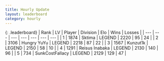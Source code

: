 ```yaml
---
title: Hourly Update
layout: leaderboard
category: hourly
---
```


{: .leaderboard}
| Rank | LV | Player | Division | Elo | Wins | Losses |
| --- | --- | --- | --- | --- | --- | --- |
| <span data-change="0">1</span> | 1874 | <span title="ID: 353063">Sktima</span> | LEGEND | <span data-change="0">2220</span> | <span data-change="0">95</span> | <span data-change="0">24</span> |
| <span data-change="0">2</span> | 3106 | <span title="ID: 164871">Hungry YuYu</span> | LEGEND | <span data-change="0">2218</span> | <span data-change="0">87</span> | <span data-change="0">22</span> |
| <span data-change="0">3</span> | 1567 | <span title="ID: 392407">Kunzut1k</span> | LEGEND | <span data-change="6">2150</span> | <span data-change="1">58</span> | <span data-change="0">10</span> |
| <span data-change="0">4</span> | 1291 | <span title="ID: 451068">Reisus Inabaka</span> | LEGEND | <span data-change="0">2130</span> | <span data-change="0">140</span> | <span data-change="0">96</span> |
| <span data-change="0">5</span> | 734 | <span title="ID: 402846">SunkCostFallacy</span> | LEGEND | <span data-change="0">2129</span> | <span data-change="0">129</span> | <span data-change="0">47</span> |